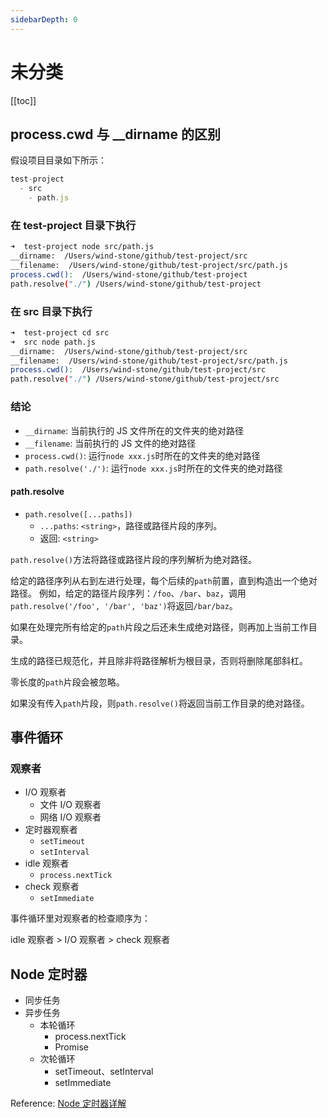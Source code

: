 ```yaml
---
sidebarDepth: 0
---
```


# 未分类 #

[[toc]]

## process.cwd 与 __dirname 的区别 ##

假设项目目录如下所示：

```js
test-project
  - src
    - path.js
```

### 在 test-project 目录下执行 ###

```sh
➜  test-project node src/path.js
__dirname:  /Users/wind-stone/github/test-project/src
__filename:  /Users/wind-stone/github/test-project/src/path.js
process.cwd():  /Users/wind-stone/github/test-project
path.resolve("./") /Users/wind-stone/github/test-project
```

### 在 src 目录下执行 ###

```sh
➜  test-project cd src
➜  src node path.js
__dirname:  /Users/wind-stone/github/test-project/src
__filename:  /Users/wind-stone/github/test-project/src/path.js
process.cwd():  /Users/wind-stone/github/test-project/src
path.resolve("./") /Users/wind-stone/github/test-project/src
```

### 结论 ##

- `__dirname`: 当前执行的 JS 文件所在的文件夹的绝对路径
- `__filename`: 当前执行的 JS 文件的绝对路径
- `process.cwd()`: 运行`node xxx.js`时所在的文件夹的绝对路径
- `path.resolve('./')`: 运行`node xxx.js`时所在的文件夹的绝对路径

#### path.resolve ####

- `path.resolve([...paths])`
    - `...paths`: `<string>`，路径或路径片段的序列。
    - 返回: `<string>`

`path.resolve()`方法将路径或路径片段的序列解析为绝对路径。

给定的路径序列从右到左进行处理，每个后续的`path`前置，直到构造出一个绝对路径。 例如，给定的路径片段序列：`/foo`、`/bar`、`baz`，调用 `path.resolve('/foo', '/bar', 'baz')`将返回`/bar/baz`。

如果在处理完所有给定的`path`片段之后还未生成绝对路径，则再加上当前工作目录。

生成的路径已规范化，并且除非将路径解析为根目录，否则将删除尾部斜杠。

零长度的`path`片段会被忽略。

如果没有传入`path`片段，则`path.resolve()`将返回当前工作目录的绝对路径。

## 事件循环 ##

### 观察者 ###

- I/O 观察者
    - 文件 I/O 观察者
    - 网络 I/O 观察者
- 定时器观察者
    - `setTimeout`
    - `setInterval`
- idle 观察者
    - `process.nextTick`
- check 观察者
    - `setImmediate`

事件循环里对观察者的检查顺序为：

idle 观察者 > I/O 观察者 > check 观察者

## Node 定时器 ##

- 同步任务
- 异步任务
    - 本轮循环
        - process.nextTick
        - Promise
    - 次轮循环
        - setTimeout、setInterval
        - setImmediate

Reference: [Node 定时器详解](http://www.ruanyifeng.com/blog/2018/02/node-event-loop.html)
